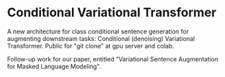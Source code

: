# Conditional Variational Transformer

A new architecture for class conditional sentence generation for augmenting downstream tasks: Conditional (denoising) Variational Transformer. Public for "git clone" at gpu server and colab.

Follow-up work for our paper, entitled "Variational Sentence Augmentation for Masked Language Modeling".
